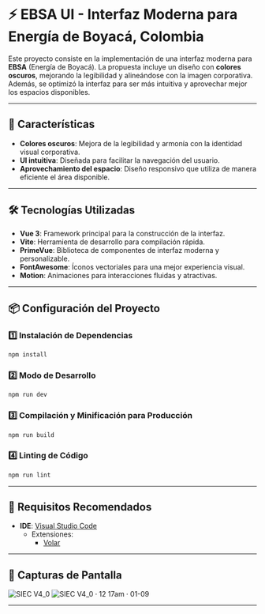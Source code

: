 
# ⚡ EBSA UI - Interfaz Moderna para Energía de Boyacá, Colombia

Este proyecto consiste en la implementación de una interfaz moderna para **EBSA** (Energía de Boyacá). La propuesta incluye un diseño con **colores oscuros**, mejorando la legibilidad y alineándose con la imagen corporativa. Además, se optimizó la interfaz para ser más intuitiva y aprovechar mejor los espacios disponibles.

---

## 🚀 Características

- **Colores oscuros**: Mejora de la legibilidad y armonía con la identidad visual corporativa.
- **UI intuitiva**: Diseñada para facilitar la navegación del usuario.
- **Aprovechamiento del espacio**: Diseño responsivo que utiliza de manera eficiente el área disponible.

---

## 🛠️ Tecnologías Utilizadas

- **Vue 3**: Framework principal para la construcción de la interfaz.
- **Vite**: Herramienta de desarrollo para compilación rápida.
- **PrimeVue**: Biblioteca de componentes de interfaz moderna y personalizable.
- **FontAwesome**: Íconos vectoriales para una mejor experiencia visual.
- **Motion**: Animaciones para interacciones fluidas y atractivas.

---

## 📦 Configuración del Proyecto

### 1️⃣ Instalación de Dependencias
```bash
npm install
```

### 2️⃣ Modo de Desarrollo
```bash
npm run dev
```

### 3️⃣ Compilación y Minificación para Producción
```bash
npm run build
```

### 4️⃣ Linting de Código
```bash
npm run lint
```

---

## 🔧 Requisitos Recomendados

- **IDE**: [Visual Studio Code](https://code.visualstudio.com/)
  - Extensiones:
    - [Volar](https://marketplace.visualstudio.com/items?itemName=Vue.volar)

---




## 🌟 Capturas de Pantalla
![SIEC V4_0](https://github.com/user-attachments/assets/6c4dde02-fb9e-4fa2-a49e-db4c5c7c962e)
![SIEC V4_0 · 12 17am · 01-09](https://github.com/user-attachments/assets/367ae796-68c3-4edd-b4aa-3ee366069653)


---

